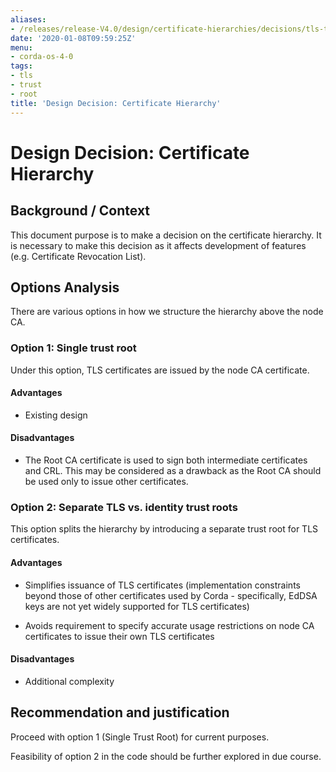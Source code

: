 ```yaml
---
aliases:
- /releases/release-V4.0/design/certificate-hierarchies/decisions/tls-trust-root.html
date: '2020-01-08T09:59:25Z'
menu:
- corda-os-4-0
tags:
- tls
- trust
- root
title: 'Design Decision: Certificate Hierarchy'
---
```



# Design Decision: Certificate Hierarchy


## Background / Context

This document purpose is to make a decision on the certificate hierarchy. It is necessary to make this decision as it
                affects development of features (e.g. Certificate Revocation List).


## Options Analysis

There are various options in how we structure the hierarchy above the node CA.


### Option 1: Single trust root

Under this option, TLS certificates are issued by the node CA certificate.


#### Advantages


* Existing design



#### Disadvantages


* The Root CA certificate is used to sign both intermediate certificates and CRL. This may be considered as a drawback as the Root CA should be used only to issue other certificates.



### Option 2: Separate TLS vs. identity trust roots

This option splits the hierarchy by introducing a separate trust root for TLS certificates.


#### Advantages


* Simplifies issuance of TLS certificates (implementation constraints beyond those of other certificates used by Corda - specifically, EdDSA keys are not yet widely supported for TLS certificates)


* Avoids requirement to specify accurate usage restrictions on node CA certificates to issue their own TLS certificates



#### Disadvantages


* Additional complexity



## Recommendation and justification

Proceed with option 1 (Single Trust Root) for current purposes.

Feasibility of option 2 in the code should be further explored in due course.



